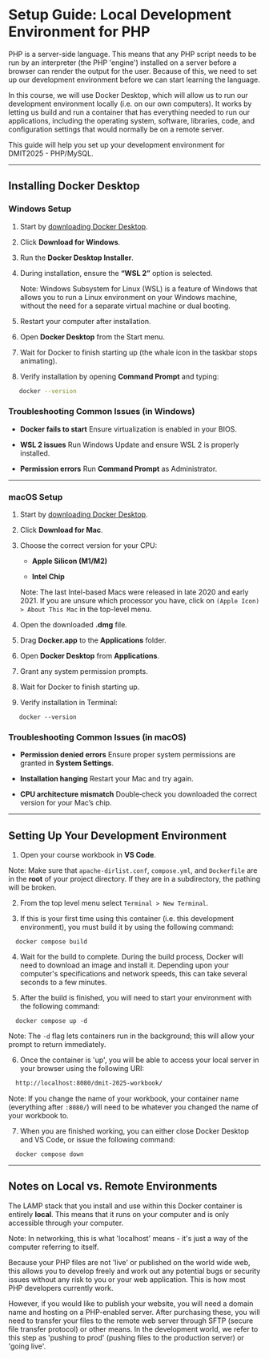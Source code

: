 # Setup Guide: Local Development Environment for PHP

PHP is a server-side language. This means that any PHP script needs to be run by an interpreter (the PHP 'engine') installed on a server before a browser can render the output for the user. Because of this, we need to set up our development environment before we can start learning the language. 

In this course, we will use Docker Desktop, which will allow us to run our development environment locally (i.e. on our own computers). It works by letting us build and run a container that has everything needed to run our applications, including the operating system, software, libraries, code, and configuration settings that would normally be on a remote server.

This guide will help you set up your development environment for DMIT2025 - PHP/MySQL. 


---

## Installing Docker Desktop

### Windows Setup

1. Start by [downloading Docker Desktop](https://www.docker.com/products/docker-desktop).

2. Click **Download for Windows**.

3. Run the **Docker Desktop Installer**.

4. During installation, ensure the **“WSL 2”** option is selected.

   Note: Windows Subsystem for Linux (WSL) is a feature of Windows that allows you to run a Linux environment on your Windows machine, without the need for a separate virtual machine or dual booting.

5. Restart your computer after installation.

6. Open **Docker Desktop** from the Start menu.

7. Wait for Docker to finish starting up (the whale icon in the taskbar stops animating).

8. Verify installation by opening **Command Prompt** and typing:

````bash
   docker --version
````


### Troubleshooting Common Issues (in Windows)

* **Docker fails to start**
  Ensure virtualization is enabled in your BIOS.

* **WSL 2 issues**
  Run Windows Update and ensure WSL 2 is properly installed.

* **Permission errors**
  Run **Command Prompt** as Administrator.


---


### macOS Setup

1. Start by [downloading Docker Desktop](https://www.docker.com/products/docker-desktop).

2. Click **Download for Mac**.

3. Choose the correct version for your CPU:

   * **Apple Silicon (M1/M2)**

   * **Intel Chip**

   Note: The last Intel-based Macs were released in late 2020 and early 2021. If you are unsure which processor you have, click on `(Apple Icon) > About This Mac` in the top-level menu.

4. Open the downloaded **.dmg** file.

5. Drag **Docker.app** to the **Applications** folder.

6. Open **Docker Desktop** from **Applications**.

7. Grant any system permission prompts.

8. Wait for Docker to finish starting up.

9. Verify installation in Terminal:

````shell
   docker --version
````


### Troubleshooting Common Issues (in macOS)
* **Permission denied errors**
  Ensure proper system permissions are granted in **System Settings**.

* **Installation hanging**
  Restart your Mac and try again.

* **CPU architecture mismatch**
  Double‑check you downloaded the correct version for your Mac’s chip.

---

## Setting Up Your Development Environment

1. Open your course workbook in **VS Code**.

  Note: Make sure that `apache-dirlist.conf`, `compose.yml`, and `Dockerfile` are in the **root** of your project directory. If they are in a subdirectory, the pathing will be broken.

2. From the top level menu select `Terminal > New Terminal`. 

3. If this is your first time using this container (i.e. this development environment), you must build it by using the following command:

```shell
  docker compose build
```

4. Wait for the build to complete. During the build process, Docker will need to download an image and install it. Depending upon your computer's specifications and network speeds, this can take several seconds to a few minutes. 

5. After the build is finished, you will need to start your environment with the following command:

```shell
  docker compose up -d
```

  Note: The `-d` flag lets containers run in the background; this will allow your prompt to return immediately.

6. Once the container is 'up', you will be able to access your local server in your browser using the following URI: 

```txt
  http://localhost:8080/dmit-2025-workbook/
```

  Note: If you change the name of your workbook, your container name (everything after `:8080/`) will need to be whatever you changed the name of your workbook to.

7. When you are finished working, you can either close Docker Desktop and VS Code, or issue the following command:

```shell
  docker compose down
```

---


## Notes on Local vs. Remote Environments

The LAMP stack that you install and use within this Docker container is entirely **local**. This means that it runs on your computer and is only accessible through your computer.

  Note: In networking, this is what 'localhost' means - it's just a way of the computer referring to itself. 

Because your PHP files are not 'live' or published on the world wide web, this allows you to develop freely and work out any potential bugs or security issues without any risk to you or your web application. This is how most PHP developers currently work. 

However, if you would like to publish your website, you will need a domain name and hosting on a PHP-enabled server. After purchasing these, you will need to transfer your files to the remote web server through SFTP (secure file transfer protocol) or other means. In the development world, we refer to this step as 'pushing to prod' (pushing files to the production server) or 'going live'.
